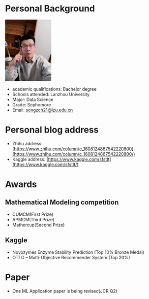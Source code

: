 # Personal Background

<img src="IMG_20230107_192232.jpg" width="150" height="200"/><br/>
* academic qualifications: Bachelor degree
* Schools attended: Lanzhou University
* Major: Data Science
* Grade: Sophomore
* Email: songzch21@lzu.edu.cn

# Personal blog address

* Zhihu address: [https://www.zhihu.com/column/c_1608124867542220800](https://www.zhihu.com/column/c_1608124867542220800/)
* Kaggle address: [https://www.kaggle.com/sfstlt](https://www.kaggle.com/sfstlt/)

# Awards

## Mathematical Modeling competition

* CUMCM(First Prize)
* APMCM(Third Prize)
* Mathorcup(Second Prize)

## Kaggle

* Novozymes Enzyme Stability Prediction (Top 10% Bronze Medal)
* OTTO – Multi-Objective Recommender System (Top 20%)

# Paper

* One ML Application paper is being revised(JCR Q2)
